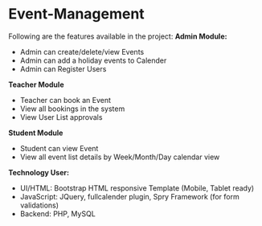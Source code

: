 # Event-Management
Following are the features available in the project:
**Admin Module:**

-   Admin can create/delete/view Events
-   Admin can add a holiday events to Calender
-   Admin can Register Users

**Teacher Module**

-   Teacher can book an Event
-   View all bookings in the system
-   View User List approvals

**Student Module**

-   Student can view Event
-   View all event list details by Week/Month/Day calendar view

**Technology User:**

-   UI/HTML: Bootstrap HTML responsive Template (Mobile, Tablet ready)
-   JavaScript: JQuery, fullcalender plugin, Spry Framework (for form validations)
-   Backend: PHP, MySQL

